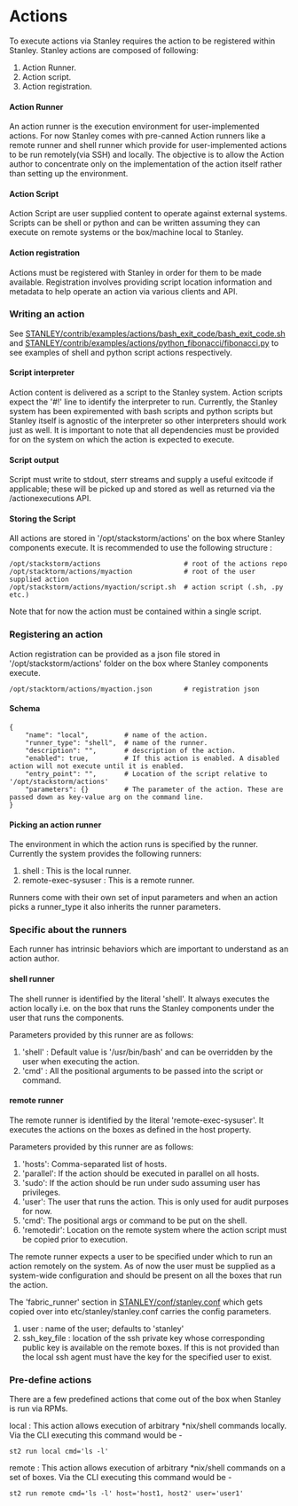 Actions
======

To execute actions via Stanley requires the action to be registered within Stanley. Stanley actions
are composed of following:

1. Action Runner.
2. Action script.
1. Action registration.

#### Action Runner
An action runner is the execution environment for user-implemented actions. For now Stanley comes with pre-canned Action runners like a remote runner and shell runner which provide for user-implemented actions to be run remotely(via SSH) and locally. The objective is to allow the Action author to concentrate only on the implementation of the action itself rather than setting up the environment.

#### Action Script
Action Script are user supplied content to operate against external systems. Scripts can be shell or python and can be written assuming they can execute on remote systems or the box/machine local to Stanley.

#### Action registration
Actions must be registered with Stanley in order for them to be made available. Registration involves providing script location information and metadata to help operate an action via various clients and API.

### Writing an action
See [STANLEY/contrib/examples/actions/bash_exit_code/bash_exit_code.sh](../contrib/examples/actions/bash_exit_code/bash_exit_code.sh) and [STANLEY/contrib/examples/actions/python_fibonacci/fibonacci.py](../contrib/examples/actions/python_fibonacci/fibonacci.py) to see examples of shell and python script actions respectively.

#### Script interpreter
Action content is delivered as a script to the Stanley system. Action scripts expect the '#!' line to identify the interpreter to run. Currently, the Stanley system has been expiremented with bash scripts and python scripts but Stanley itself is agnostic of the interpreter so other interpreters should work just as well. It is important to note that all dependencies must be provided for on the system on which the action is expected to execute.

#### Script output
Script must write to stdout, sterr streams and supply a useful exitcode if applicable; these will be picked up and stored as well as returned via the /actionexecutions API.

#### Storing the Script
All actions are stored in '/opt/stackstorm/actions' on the box where Stanley components execute. It is recommended to use the following structure :

    /opt/stackstorm/actions                     # root of the actions repo
    /opt/stacktorm/actions/myaction             # root of the user supplied action
    /opt/stackstorm/actions/myaction/script.sh  # action script (.sh, .py etc.)

Note that for now the action must be contained within a single script.

### Registering an action
Action registration can be provided as a json file stored in '/opt/stackstorm/actions' folder on the box where Stanley components execute.

    /opt/stacktorm/actions/myaction.json        # registration json

#### Schema
    {
        "name": "local",         # name of the action.
        "runner_type": "shell",  # name of the runner.
        "description": "",       # description of the action.
        "enabled": true,         # If this action is enabled. A disabled action will not execute until it is enabled.
        "entry_point": "",       # Location of the script relative to '/opt/stackstorm/actions'
        "parameters": {}         # The parameter of the action. These are passed down as key-value arg on the command line.
    }

#### Picking an action runner
The environment in which the action runs is specified by the runner. Currently the system provides the following runners:

1. shell : This is the local runner.
2. remote-exec-sysuser : This is a remote runner.

Runners come with their own set of input parameters and when an action picks a runner_type it also inherits the runner parameters.

### Specific about the runners
Each runner has intrinsic behaviors which are important to understand as an action author.

#### shell runner
The shell runner is identified by the literal 'shell'. It always executes the action locally i.e. on the box that runs the Stanley components under the user that runs the components.

Parameters provided by this runner are as follows:

1. 'shell' : Default value is '/usr/bin/bash' and can be overridden by the user when executing the action.
2. 'cmd' : All the positional arguments to be passed into the script or command.

#### remote runner
The remote runner is identified by the literal 'remote-exec-sysuser'. It executes the actions on the boxes as defined in the host property.

Parameters provided by this runner are as follows:

1. 'hosts': Comma-separated list of hosts.
2. 'parallel': If the action should be executed in parallel on all hosts.
1. 'sudo': If the action should be run under sudo assuming user has privileges.
1. 'user': The user that runs the action. This is only used for audit purposes for now.
1. 'cmd': The positional args or command to be put on the shell.
1. 'remotedir': Location on the remote system where the action script must be copied prior to execution.

The remote runner expects a user to be specified under which to run an action remotely on the system. As of now the user must be supplied as a system-wide configuration and should be present on all the boxes that run the action.

The 'fabric_runner' section in [STANLEY/conf/stanley.conf](../conf/stanley.conf) which gets copied over into etc/stanley/stanley.conf carries the config parameters.

1. user : name of the user; defaults to 'stanley'
2. ssh_key_file : location of the ssh private key whose corresponding public key is available on the remote boxes. If this is not provided than the local ssh agent must have the key for the specified user to exist.

### Pre-define actions
There are a few predefined actions that come out of the box when Stanley is run via RPMs.

local : This action allows execution of arbitrary *nix/shell commands locally. Via the CLI executing this command would be -

    st2 run local cmd='ls -l'

remote : This action allows execution of arbitrary *nix/shell commands on a set of boxes. Via the CLI executing this command would be -

    st2 run remote cmd='ls -l' host='host1, host2' user='user1'

